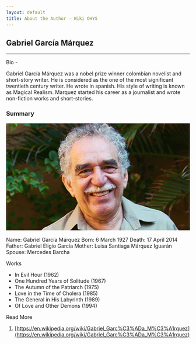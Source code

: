 ```yaml
---
layout: default
title: About the Author - Wiki OHYS
---
```



## Gabriel García Márquez

* * *

Bio -

Gabriel García Márquez was a nobel prize winner colombian novelist and short-story writer. He is considered as the one of the most significant twentieth century writer. He wrote in spanish. His style of writing is known as Magical Realism. Marquez started his career as a journalist and wrote non-fiction works and short-stories.

### Summary

![Gabriel García Márquez](../content/marquez.jpeg)

  Name: Gabriel García Márquez
  Born: 6 March 1927
  Death: 17 April 2014
  Father: Gabriel Eligio García
  Mother: Luisa Santiaga Márquez Iguarán
  Spouse: Mercedes Barcha
  

Works

*   In Evil Hour (1962)
*   One Hundred Years of Solitude (1967)
*   The Autumn of the Patriarch (1975)
*   Love in the Time of Cholera (1985)
*   The General in His Labyrinth (1989)
*   Of Love and Other Demons (1994)

Read More

1.  [https://en.wikipedia.org/wiki/Gabriel_Garc%C3%ADa_M%C3%A1rquez](https://en.wikipedia.org/wiki/Gabriel_Garc%C3%ADa_M%C3%A1rquez)
